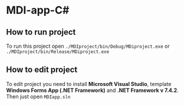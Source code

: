 # MDI-app-C#
## How to run project ##

To run this project open `./MDIproject/bin/Debug/MDiproject.exe` or `./MDIproject/bin/Release/MDiproject.exe`

## How to edit project ## 

To edit project you need to install **Microsoft Visual Studio**, template **Windows Forms App (.NET Framework)** 
and **.NET Framework v 7.4.2**. Then just open `MDIapp.sln`
